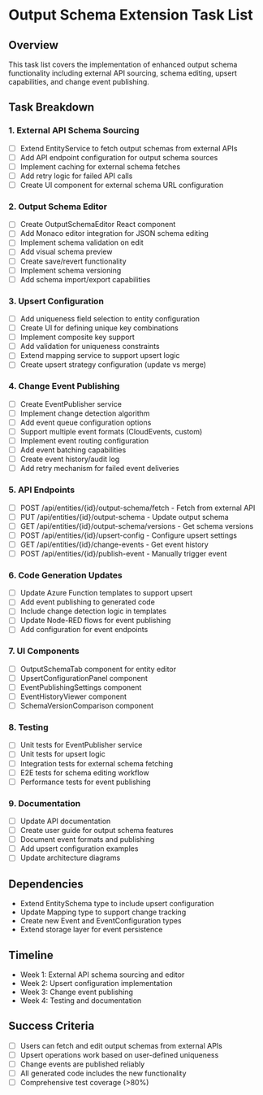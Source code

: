# Output Schema Extension Task List

## Overview
This task list covers the implementation of enhanced output schema functionality including external API sourcing, schema editing, upsert capabilities, and change event publishing.

## Task Breakdown

### 1. External API Schema Sourcing
- [ ] Extend EntityService to fetch output schemas from external APIs
- [ ] Add API endpoint configuration for output schema sources
- [ ] Implement caching for external schema fetches
- [ ] Add retry logic for failed API calls
- [ ] Create UI component for external schema URL configuration

### 2. Output Schema Editor
- [ ] Create OutputSchemaEditor React component
- [ ] Add Monaco editor integration for JSON schema editing
- [ ] Implement schema validation on edit
- [ ] Add visual schema preview
- [ ] Create save/revert functionality
- [ ] Implement schema versioning
- [ ] Add schema import/export capabilities

### 3. Upsert Configuration
- [ ] Add uniqueness field selection to entity configuration
- [ ] Create UI for defining unique key combinations
- [ ] Implement composite key support
- [ ] Add validation for uniqueness constraints
- [ ] Extend mapping service to support upsert logic
- [ ] Create upsert strategy configuration (update vs merge)

### 4. Change Event Publishing
- [ ] Create EventPublisher service
- [ ] Implement change detection algorithm
- [ ] Add event queue configuration options
- [ ] Support multiple event formats (CloudEvents, custom)
- [ ] Implement event routing configuration
- [ ] Add event batching capabilities
- [ ] Create event history/audit log
- [ ] Add retry mechanism for failed event deliveries

### 5. API Endpoints
- [ ] POST /api/entities/{id}/output-schema/fetch - Fetch from external API
- [ ] PUT /api/entities/{id}/output-schema - Update output schema
- [ ] GET /api/entities/{id}/output-schema/versions - Get schema versions
- [ ] POST /api/entities/{id}/upsert-config - Configure upsert settings
- [ ] GET /api/entities/{id}/change-events - Get event history
- [ ] POST /api/entities/{id}/publish-event - Manually trigger event

### 6. Code Generation Updates
- [ ] Update Azure Function templates to support upsert
- [ ] Add event publishing to generated code
- [ ] Include change detection logic in templates
- [ ] Update Node-RED flows for event publishing
- [ ] Add configuration for event endpoints

### 7. UI Components
- [ ] OutputSchemaTab component for entity editor
- [ ] UpsertConfigurationPanel component
- [ ] EventPublishingSettings component
- [ ] EventHistoryViewer component
- [ ] SchemaVersionComparison component

### 8. Testing
- [ ] Unit tests for EventPublisher service
- [ ] Unit tests for upsert logic
- [ ] Integration tests for external schema fetching
- [ ] E2E tests for schema editing workflow
- [ ] Performance tests for event publishing

### 9. Documentation
- [ ] Update API documentation
- [ ] Create user guide for output schema features
- [ ] Document event formats and publishing
- [ ] Add upsert configuration examples
- [ ] Update architecture diagrams

## Dependencies
- Extend EntitySchema type to include upsert configuration
- Update Mapping type to support change tracking
- Create new Event and EventConfiguration types
- Extend storage layer for event persistence

## Timeline
- Week 1: External API schema sourcing and editor
- Week 2: Upsert configuration implementation
- Week 3: Change event publishing
- Week 4: Testing and documentation

## Success Criteria
- [ ] Users can fetch and edit output schemas from external APIs
- [ ] Upsert operations work based on user-defined uniqueness
- [ ] Change events are published reliably
- [ ] All generated code includes the new functionality
- [ ] Comprehensive test coverage (>80%)
